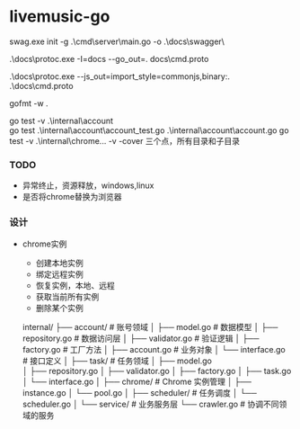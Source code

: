 # livemusic-go

swag.exe init -g .\cmd\server\main.go -o .\docs\swagger\

.\docs\protoc.exe -I=docs --go_out=. docs\cmd.proto

.\docs\protoc.exe --js_out=import_style=commonjs,binary:. .\docs\cmd.proto

gofmt -w . 

go test -v .\internal\account\
go test  .\internal\account\account_test.go  .\internal\account\account.go
go test -v .\internal\chrome\... -v -cover 三个点，所有目录和子目录

### TODO

- 异常终止，资源释放，windows,linux
- 是否将chrome替换为浏览器

### 设计

- chrome实例
  - 创建本地实例
  - 绑定远程实例
  - 恢复实例，本地、远程
  - 获取当前所有实例
  - 删除某个实例

  internal/
  ├── account/                 # 账号领域
  │   ├── model.go            # 数据模型
  │   ├── repository.go       # 数据访问层
  │   ├── validator.go        # 验证逻辑
  │   ├── factory.go          # 工厂方法
  │   ├── account.go          # 业务对象
  │   └── interface.go        # 接口定义
  │
  ├── task/                   # 任务领域
  │   ├── model.go           
  │   ├── repository.go
  │   ├── validator.go
  │   ├── factory.go
  │   ├── task.go
  │   └── interface.go
  │
  ├── chrome/                 # Chrome 实例管理
  │   ├── instance.go
  │   └── pool.go
  │
  ├── scheduler/              # 任务调度
  │   └── scheduler.go
  │
  └── service/               # 业务服务层
      └── crawler.go         # 协调不同领域的服务